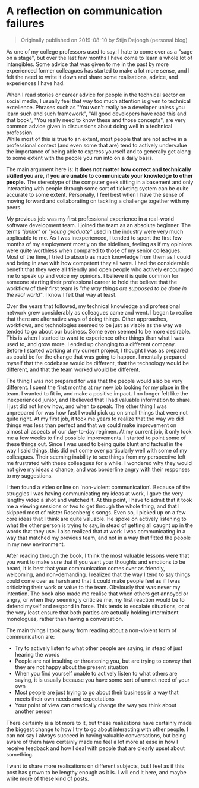 # A reflection on communication failures

> Originally published on 2019-08-10 by Stijn Dejongh (personal blog)

As one of my college professors used to say: I hate to come over as a "sage on a stage",
but over the last few months I have come to learn a whole lot of intangibles.
Some advice that was given to me in the past by more experienced former colleagues
has started to make a lot more sense, and I felt the need to write it down and
share some realisations, advice, and experiences I have had.

When I read stories or career advice for people in the technical sector on social media,
I usually feel that way too much attention is given to technical excellence.
Phrases such as "You won't really be a developer unless you learn such and such framework",
"All good developers have read this and that book", "You really need to know these and those concepts",
are very common advice given in discussions about doing well in a technical profession.  
While most of this is true to an extent, most people that are not active in a professional context
(and even some that are) tend to actively undervalue the importance of being able to express yourself
and to generally get along to some extent with the people you run into on a daily basis.

The main argument here is: **It does not matter how correct and technically skilled you are,
if you are unable to communicate your knowledge to other people.**
The stereotype of the computer geek sitting in a basement and only interacting with people through
some sort of ticketing system can be quite accurate to some extent.
Personally, I feel best when I have the sense of moving forward and collaborating on tackling a
challenge together with my peers.

My previous job was my first professional experience in a real-world software development team.
I joined the team as an absolute beginner. The terms _"junior"_ or _"young graduate"_ used in the industry
were very much applicable to me. As I was inexperienced, I tended to spent the first few months of my employment
mostly on the sidelines, feeling as if my opinions were quite worthless when compared to those of my
senior colleagues. Most of the time, I tried to absorb as much knowledge from them as I could and being
in awe with how competent they all were. I had the considerable benefit that they were all friendly and open people
who actively encouraged me to speak up and voice my opinions.
I believe it is quite common for someone starting their professional career to hold the believe that
the workflow of their first team is _"the way things are supposed to be done in the real world"_.
I know I felt that way at least.

Over the years that followed, my technical knowledge and professional network grew considerably as colleagues came and went.
I began to realise that there are alternative ways of doing things. Other approaches, workflows, and technologies seemed to
be just as viable as the way we tended to go about our business. Some even seemed to be more desirable.
This is when I started to want to experience other things than what I was used to, and grow more.
I ended up changing to a different company. Before I started working at my current project, I thought I was
as prepared as could be for the change that was going to happen. I mentally prepared myself that the codebase would be
different, that the technology would be different, and that the team worked would be different.

The thing I was not prepared for was that the people would also be very different. I spent the first months at my new job
looking for my place in the team. I wanted to fit in, and make a positive impact. I no longer felt like the inexperienced junior,
and I believed that I had valuable information to share. I just did not know how, and when to speak.
The other thing I was unprepared for was how fast I would pick up on small things that were not quite right.
At my first job, it took me years to realize that the way we did things was less than perfect and that
we could make improvement on almost all aspects of our day-to-day regimen. At my current job, it only took me a
few weeks to find possible improvements. I started to point some of these things out. Since I was used to being
quite blunt and factual in the way I said things, this did not come over particularly well with some of my colleagues.
Their seeming inability to see things from my perspective left me frustrated with these colleagues for a while.
I wondered why they would not give my ideas a chance, and was borderline angry with their responses to my suggestions.

I then found a video online on 'non-violent communication'. Because of the struggles I was having communicating
my ideas at work, I gave the very lengthy video a shot and watched it. At this point, I have to admit that it took
me a viewing sessions or two to get through the whole thing, and that I skipped most of mister Rosenberg's songs.
Even so, I picked up on a few core ideas that I think are quite valuable. He spoke on actively listening to what the
other person is trying to say, in stead of getting all caught up in the words that they use.
I also realized that at work I was communicating in a way that matched my previous team, and not in a way
that fitted the people in my new environment.

After reading through the book, I think the most valuable lessons were that you want to make sure that if
you want your thoughts and emotions to be heard, it is best that your communication comes over as friendly, welcoming, and non-demanding.
I realized that the way I tend to say things could come over as harsh and that it could make people feel as if I was
criticizing their work or value to the team. Obviously that was never my intention. The book also made me realise that when
others get annoyed or angry, or when they seemingly criticize me, my first reaction would be to defend myself and respond in force.
This tends to escalate situations, or at the very least ensure that both parties are actually holding intermittent monologues,
rather than having a conversation.

The main things I took away from reading about a non-violent form of communication are:

- Try to actively listen to what other people are saying, in stead of just hearing the words
- People are not insulting or threatening you, but are trying to convey that they are not happy about the present situation
- When you find yourself unable to actively listen to what others are saying, it is usually because you have some sort of unmet need of your
  own
- Most people are just trying to go about their business in a way that meets their own needs and expectations
- Your point of view can drastically change the way you think about another person

There certainly is a lot more to it, but these realizations have certainly made the biggest change to how
I try to go about interacting with other people. I can not say I always succeed in having valuable conversations,
but being aware of them have certainly made me feel a lot more at ease in how I receive feedback and
how I deal with people that are clearly upset about something.

I want to share more realisations on different subjects, but I feel as if this post has grown to be lengthy enough as it is.
I will end it here, and maybe write more of these kind of posts.
